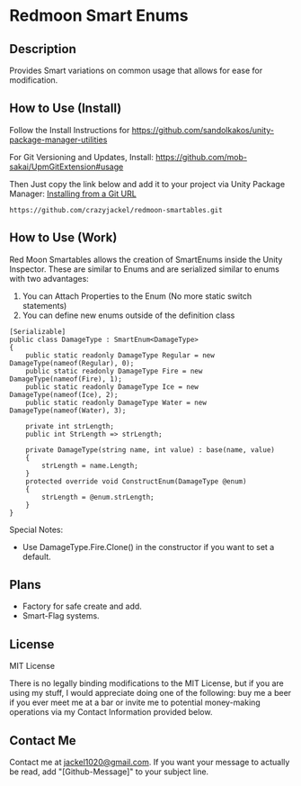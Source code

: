 # Redmoon Smart Enums

## Description
Provides Smart variations on common usage that allows for ease for modification.

## How to Use (Install)
Follow the Install Instructions for https://github.com/sandolkakos/unity-package-manager-utilities

For Git Versioning and Updates, Install: https://github.com/mob-sakai/UpmGitExtension#usage

Then Just copy the link below and add it to your project via Unity Package Manager: [Installing from a Git URL](https://docs.unity3d.com/Manual/upm-ui-giturl.html)
```
https://github.com/crazyjackel/redmoon-smartables.git
```

## How to Use (Work)

Red Moon Smartables allows the creation of SmartEnums inside the Unity Inspector.
These are similar to Enums and are serialized similar to enums with two advantages:
1. You can Attach Properties to the Enum (No more static switch statements)
2. You can define new enums outside of the definition class

```
[Serializable]
public class DamageType : SmartEnum<DamageType>
{
    public static readonly DamageType Regular = new DamageType(nameof(Regular), 0);
    public static readonly DamageType Fire = new DamageType(nameof(Fire), 1);
    public static readonly DamageType Ice = new DamageType(nameof(Ice), 2);
    public static readonly DamageType Water = new DamageType(nameof(Water), 3);

    private int strLength;
    public int StrLength => strLength;

    private DamageType(string name, int value) : base(name, value)
    {
        strLength = name.Length;
    }
    protected override void ConstructEnum(DamageType @enum)
    {
        strLength = @enum.strLength;
    }
}
```

Special Notes:
- Use DamageType.Fire.Clone() in the constructor if you want to set a default.

## Plans

- Factory for safe create and add.
- Smart-Flag systems.

## License
MIT License

There is no legally binding modifications to the MIT License, but if you are using my stuff, I would appreciate doing one of the following: buy me a beer if you ever meet me at a bar or invite me to potential money-making operations via my Contact Information provided below.

## Contact Me
Contact me at jackel1020@gmail.com.
If you want your message to actually be read, add "[Github-Message]" to your subject line.
